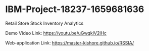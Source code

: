 # IBM-Project-18237-1659681636
Retail Store Stock Inventory Analytics


Demo Video Link: https://youtu.be/uGwqkIV2lHc

Web-application Link: https://master-kishore.github.io/RSSIA/
